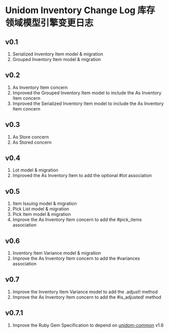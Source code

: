 # Unidom Inventory Change Log 库存领域模型引擎变更日志

## v0.1
1. Serialized Inventory Item model & migration
2. Grouped Inventory Item model & migration

## v0.2
1. As Inventory Item concern
2. Improved the Grouped Inventory Item model to include the As Inventory Item concern
3. Improved the Serialized Inventory Item model to include the As Inventory Item concern

## v0.3
1. As Store concern
2. As Stored concern

## v0.4
1. Lot model & migration
2. Improved the As Inventory Item to add the optional #lot association

## v0.5
1. Item Issuing model & migration
2. Pick List model & migration
3. Pick Item model & migration
4. Improve the As Inventory Item concern to add the #pick_items association

## v0.6
1. Inventory Item Variance model & migration
2. Improve the As Inventory Item concern to add the #variances association

## v0.7
1. Improve the Inventory Item Variance model to add the .adjust! method
2. Improve the As Inventory Item concern to add the #is_adjusted! method

## v0.7.1
1. Improve the Ruby Gem Specification to depend on [unidom-common](https://github.com/topbitdu/unidom-common) v1.6
